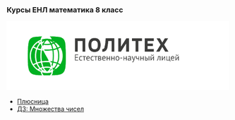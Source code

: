 ### Курсы ЕНЛ математика 8 класс
![Лого](pic.png)
* [Плюсница](https://docs.google.com/spreadsheets/d/1SkunoDDipYfGxJJEB_eA0ltSpOO59ZrlBaH-8oLgv30/edit#gid=0)
* [ДЗ: Множества чисел](https://github.com/alexander28144/NSL-math-8/blob/master/ЕНЛ__Шаблон_ДЗ.pdf)